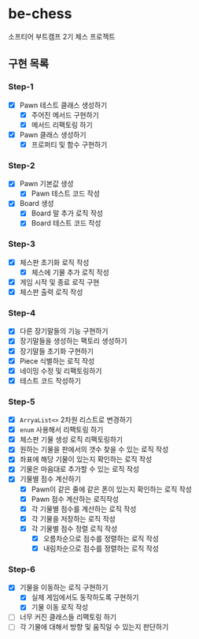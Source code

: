 # be-chess
소프티어 부트캠프 2기 체스 프로젝트

## 구현 목록
### Step-1
- [x] Pawn 테스트 클래스 생성하기
  - [x] 주어진 메서드 구현하기 
  - [x] 메서드 리팩토링 하기 
- [x] Pawn 클래스 생성하기 
  - [x] 프로퍼티 및 함수 구현하기
### Step-2
- [x] Pawn 기본값 생성
  - [x] Pawn 테스트 코드 작성
- [x] Board 생성
  - [x] Board 말 추가 로직 작성
  - [x] Board 테스트 코드 작성
### Step-3
- [x] 체스판 초기화 로직 작성
  - [x] 체스에 기물 추가 로직 작성
- [x] 게임 시작 및 종료 로직 구현
- [x] 체스판 출력 로직 작성
### Step-4
- [X] 다른 장기말들의 기능 구현하기 
- [X] 장기말들을 생성하는 팩토리 생성하기
- [X] 장기말들 초기화 구현하기
- [X] Piece 식별하는 로직 작성
- [X] 네이밍 수정 및 리팩토링하기
- [X] 테스트 코드 작성하기
### Step-5
- [X] `ArryaList<>` 2차원 리스트로 변경하기
- [x] `enum` 사용해서 리팩토링 하기
- [X] 체스판 기물 생성 로직 리팩토링하기 
- [X] 원하는 기물을 판에서의 갯수 찾을 수 있는 로직 작성
- [X] 좌표에 해당 기물이 있는지 확인하는 로직 작성
- [X] 기물은 마음대로 추가할 수 있는 로직 작성
- [X] 기물별 점수 계산하기
  - [X] Pawn이 같은 줄에 같은 폰이 있는지 확인하는 로직 작성
  - [X] Pawn 점수 계산하는 로직작성
  - [X] 각 기물별 점수를 계산하는 로직 작성
  - [X] 각 기물을 저장하는 로직 작성 
  - [X] 각 기물별 점수 정렬 로직 작성
    - [X] 오름차순으로 점수를 정렬하는 로직 작성
    - [X] 내림차순으로 점수를 정렬하는 로직 작성
### Step-6
- [X] 기물을 이동하는 로직 구현하기
  - [X] 실제 게임에서도 동작하도록 구현하기
  - [X] 기물 이동 로직 작성
- [ ] 너무 커진 클래스들 리팩토링 하기
- [ ] 각 기물에 대해서 방향 및 움직일 수 있는지 판단하기